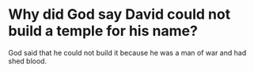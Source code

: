 # Why did God say David could not build a temple for his name?

God said that he could not build it because he was a man of war and had shed blood.
